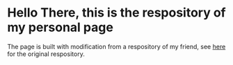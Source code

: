 # Hello There, this is the respository of my personal page

The page is built with modification from a respository of my friend, see [here](https://github.com/cwleungar/Comp4461_Portfolio.git) for the original respository.
